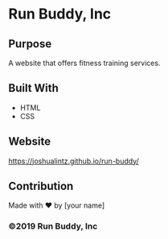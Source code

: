 # Run Buddy, Inc

## Purpose
A website that offers fitness training services. 

## Built With
* HTML
* CSS

## Website
https://joshualintz.github.io/run-buddy/

## Contribution
Made with ❤️ by [your name]

### ©️2019 Run Buddy, Inc 
